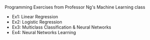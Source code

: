 Programming Exercises from Professor Ng's Machine Learning class

* Ex1: Linear Regression
* Ex2: Logistic Regression
* Ex3: Multiclass Classification & Neural Networks
* Ex4: Neural Networks Learning 

